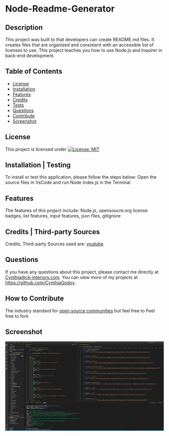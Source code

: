 # Node-Readme-Generator

## Description
This project was built to that developers can create README.md files.
It creates files that are organized and consistent with an accessible list of licenses to use.
This project teaches you how to use Node.js and Inquirer in back-end development.

## Table of Contents
- [License](#License)
- [Installation](#Installation)
- [Features](#Features)
- [Credits](#Credits)
- [Tests](#Tests)
- [Questions](#Questions)
- [Contribute](#How)
- [Screenshot](#Screenshot)

## License
This project is licensed under [![License: MIT](https://img.shields.io/badge/License-MIT-yellow.svg)](https://opensource.org/licenses/MIT)

## Installation | Testing
To install or test this application, please follow the steps below:
Open the source files in VsCode and run Node index.js in the Terminal

## Features
The features of this project include:
Node.js, opensoucre.org license badges, list features, input features, json files, gitignore

## Credits | Third-party Sources
Credits, Third-party Sources used are:
[youtube](https://www.youtube.com/watch?v=xMoAZVIiGT0&ab_channel=SamMeske)

## Questions
If you have any questions about this project, please contact me directly at Cynthia@ck-interiors.com. You can view more of my projects at https://github.com/CynthiaGodoy.

## How to Contribute
The industry standard for [open source communities](https://www.contributor-covenant.org/) but feel free to
Feel free to fork

## Screenshot
![](images/screenshot.PNG)


